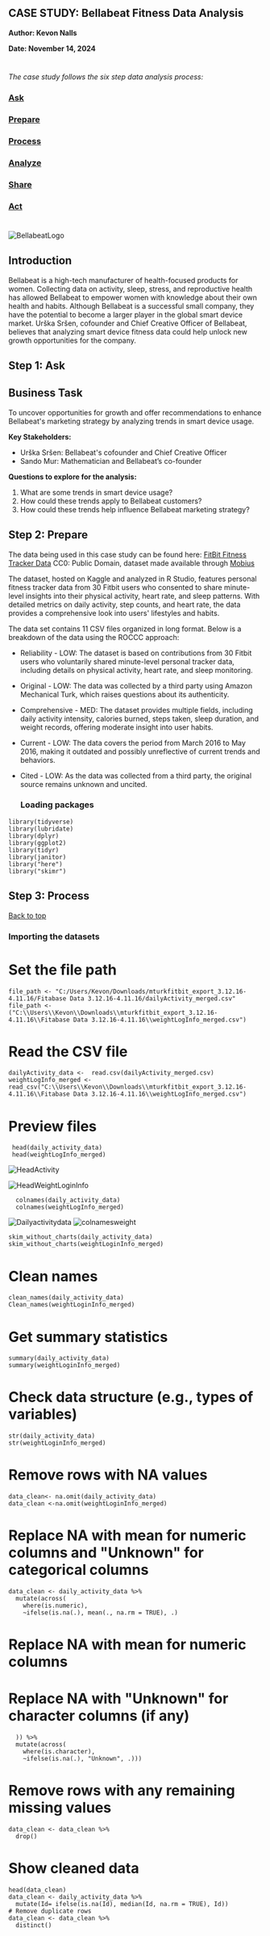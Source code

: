 ## CASE STUDY: Bellabeat Fitness Data Analysis
**Author: Kevon Nalls**

**Date: November 14, 2024**
#
_The case study follows the six step data analysis process:_


###  [Ask](#step-1-ask)
###  [Prepare](#step-2-prepare)
###  [Process](#step-3-process)
###  [Analyze](#step-4-analyze)
###  [Share](#step-5-share)
###  [Act](#step-6-act)

#
![BellabeatLogo](https://user-images.githubusercontent.com/77591203/196562658-bfe5df3b-4e68-4c4e-97b8-d9c057d28dec.jpg)

## Introduction 

Bellabeat is a high-tech manufacturer of health-focused products for women. Collecting data on activity, sleep, stress, and reproductive health has allowed Bellabeat to empower women with knowledge about their own health and habits.
Although Bellabeat is a successful small company, they have the potential to become a larger player in the global smart device market. Urška Sršen, cofounder and Chief Creative Officer of Bellabeat, believes that analyzing smart device fitness data could help unlock new growth opportunities for the company.

## Step 1: Ask 

## Business Task 
To uncover opportunities for growth and offer recommendations to enhance Bellabeat's marketing strategy by analyzing trends in smart device usage.

**Key Stakeholders:** 

* Urška Sršen: Bellabeat's cofounder and Chief Creative Officer
* Sando Mur: Mathematician and Bellabeat’s co-founder

**Questions to explore for the analysis:**

1. What are some trends in smart device usage?
2. How could these trends apply to Bellabeat customers?
3. How could these trends help influence Bellabeat marketing strategy?

## Step 2: Prepare

The data being used in this case study can be found here: [FitBit Fitness Tracker Data](https://www.kaggle.com/datasets/arashnic/fitbit) CC0: Public Domain, dataset made available through [Mobius](https://www.kaggle.com/arashnic)


The dataset, hosted on Kaggle and analyzed in R Studio, features personal fitness tracker data from 30 Fitbit users who consented to share minute-level insights into their physical activity, heart rate, and sleep patterns. With detailed metrics on daily activity, step counts, and heart rate, the data provides a comprehensive look into users' lifestyles and habits.

The data set contains 11 CSV files organized in long format. Below is a breakdown of the data using the ROCCC approach:

* Reliability - LOW: The dataset is based on contributions from 30 Fitbit users who voluntarily shared minute-level personal tracker data, including details on physical activity, heart rate, and sleep monitoring.
* Original - LOW: The data was collected by a third party using Amazon Mechanical Turk, which raises questions about its authenticity.
* Comprehensive - MED: The dataset provides multiple fields, including daily activity intensity, calories burned, steps taken, sleep duration, and weight records, offering moderate insight into user habits.
* Current - LOW: The data covers the period from March 2016 to May 2016, making it outdated and possibly unreflective of current trends and behaviors.
* Cited - LOW: As the data was collected from a third party, the original source remains unknown and uncited.

  ### Loading packages

```
library(tidyverse)
library(lubridate) 
library(dplyr)
library(ggplot2)
library(tidyr)
library(janitor)
library("here")
library("skimr")
```

## Step 3: Process 
[Back to top](#introduction)
### Importing the datasets
# Set the file path
```
file_path <- "C:/Users/Kevon/Downloads/mturkfitbit_export_3.12.16-4.11.16/Fitabase Data 3.12.16-4.11.16/dailyActivity_merged.csv"
file_path <- ("C:\\Users\\Kevon\\Downloads\\mturkfitbit_export_3.12.16-4.11.16\\Fitabase Data 3.12.16-4.11.16\\weightLogInfo_merged.csv") 
```
# Read the CSV file
```
dailyActivity_data <-  read.csv(dailyActivity_merged.csv)
weightLogInfo_merged <- read_csv("C:\\Users\\Kevon\\Downloads\\mturkfitbit_export_3.12.16-4.11.16\\Fitabase Data 3.12.16-4.11.16\\weightLogInfo_merged.csv")
```

# Preview files
```
 head(daily_activity_data)
 head(weightLogInfo_merged)
 ```
![HeadActivity](https://github.com/Nallkevo/Case-study-Fitabase/blob/main/Screenshot%202024-11-18%20003202.png)

![HeadWeightLoginInfo]((https://github.com/Nallkevo/Case-study-Fitabase/blob/main/Screenshot%202024-11-18%20005524.png))
```
  colnames(daily_activity_data)
  colnames(weightLogInfo_merged)
```
![Dailyactivitydata](https://github.com/Nallkevo/Case-study-Fitabase/blob/main/Screenshot%202024-11-18%20071253.png)
![colnamesweight](https://github.com/Nallkevo/Case-study-Fitabase/blob/main/Screenshot%202024-11-18%20072710.png)
```
skim_without_charts(daily_activity_data)
skim_without_charts(weightLoginInfo_merged)
```
# Clean names 
```
clean_names(daily_activity_data)
Clean_names(weightLoginInfo_merged)
```
# Get summary statistics
```
summary(daily_activity_data)
summary(weightLoginInfo_merged)
```
# Check data structure (e.g., types of variables)
```
str(daily_activity_data)
str(weightLoginInfo_merged)
```
# Remove rows with NA values
```
data_clean<- na.omit(daily_activity_data)
data_clean <-na.omit(weightLoginInfo_merged)

```
# Replace NA with mean for numeric columns and "Unknown" for categorical columns
```
data_clean <- daily_activity_data %>%
  mutate(across(
    where(is.numeric), 
    ~ifelse(is.na(.), mean(., na.rm = TRUE), .)
```

# Replace NA with mean for numeric columns
# Replace NA with "Unknown" for character columns (if any)
  
```
  )) %>%
  mutate(across(
    where(is.character), 
    ~ifelse(is.na(.), "Unknown", .)))
```


# Remove rows with any remaining missing values
```
data_clean <- data_clean %>%
  drop()
```

# Show cleaned data
```
head(data_clean)
data_clean <- daily_activity_data %>%
  mutate(Id= ifelse(is.na(Id), median(Id, na.rm = TRUE), Id))
# Remove duplicate rows
data_clean <- data_clean %>%
  distinct()
```




  


 








